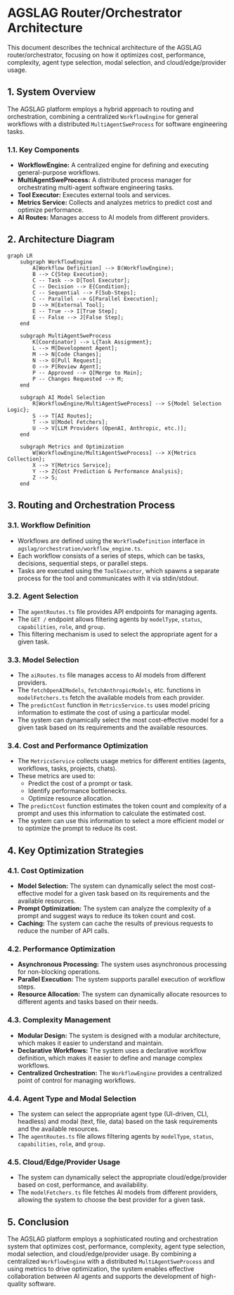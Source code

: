 # AGSLAG Router/Orchestrator Architecture

This document describes the technical architecture of the AGSLAG router/orchestrator, focusing on how it optimizes cost, performance, complexity, agent type selection, modal selection, and cloud/edge/provider usage.

## 1. System Overview

The AGSLAG platform employs a hybrid approach to routing and orchestration, combining a centralized `WorkflowEngine` for general workflows with a distributed `MultiAgentSweProcess` for software engineering tasks.

### 1.1. Key Components

- **WorkflowEngine:** A centralized engine for defining and executing general-purpose workflows.
- **MultiAgentSweProcess:** A distributed process manager for orchestrating multi-agent software engineering tasks.
- **Tool Executor:** Executes external tools and services.
- **Metrics Service:** Collects and analyzes metrics to predict cost and optimize performance.
- **AI Routes:** Manages access to AI models from different providers.

## 2. Architecture Diagram

```mermaid
graph LR
    subgraph WorkflowEngine
        A[Workflow Definition] --> B(WorkflowEngine);
        B --> C{Step Execution};
        C -- Task --> D[Tool Executor];
        C -- Decision --> E{Condition};
        C -- Sequential --> F[Sub-Steps];
        C -- Parallel --> G[Parallel Execution];
        D --> H[External Tool];
        E -- True --> I[True Step];
        E -- False --> J[False Step];
    end

    subgraph MultiAgentSweProcess
        K[Coordinator] --> L{Task Assignment};
        L --> M[Development Agent];
        M --> N[Code Changes];
        N --> O[Pull Request];
        O --> P[Review Agent];
        P -- Approved --> Q[Merge to Main];
        P -- Changes Requested --> M;
    end

    subgraph AI Model Selection
        R[WorkflowEngine/MultiAgentSweProcess] --> S{Model Selection Logic};
        S --> T[AI Routes];
        T --> U[Model Fetchers];
        U --> V[LLM Providers (OpenAI, Anthropic, etc.)];
    end

    subgraph Metrics and Optimization
        W[WorkflowEngine/MultiAgentSweProcess] --> X{Metrics Collection};
        X --> Y[Metrics Service];
        Y --> Z{Cost Prediction & Performance Analysis};
        Z --> S;
    end
```

## 3. Routing and Orchestration Process

### 3.1. Workflow Definition

- Workflows are defined using the `WorkflowDefinition` interface in `agslag/orchestration/workflow_engine.ts`.
- Each workflow consists of a series of steps, which can be tasks, decisions, sequential steps, or parallel steps.
- Tasks are executed using the `ToolExecutor`, which spawns a separate process for the tool and communicates with it via stdin/stdout.

### 3.2. Agent Selection

- The `agentRoutes.ts` file provides API endpoints for managing agents.
- The `GET /` endpoint allows filtering agents by `modelType`, `status`, `capabilities`, `role`, and `group`.
- This filtering mechanism is used to select the appropriate agent for a given task.

### 3.3. Model Selection

- The `aiRoutes.ts` file manages access to AI models from different providers.
- The `fetchOpenAIModels`, `fetchAnthropicModels`, etc. functions in `modelFetchers.ts` fetch the available models from each provider.
- The `predictCost` function in `MetricsService.ts` uses model pricing information to estimate the cost of using a particular model.
- The system can dynamically select the most cost-effective model for a given task based on its requirements and the available resources.

### 3.4. Cost and Performance Optimization

- The `MetricsService` collects usage metrics for different entities (agents, workflows, tasks, projects, chats).
- These metrics are used to:
    - Predict the cost of a prompt or task.
    - Identify performance bottlenecks.
    - Optimize resource allocation.
- The `predictCost` function estimates the token count and complexity of a prompt and uses this information to calculate the estimated cost.
- The system can use this information to select a more efficient model or to optimize the prompt to reduce its cost.

## 4. Key Optimization Strategies

### 4.1. Cost Optimization

- **Model Selection:** The system can dynamically select the most cost-effective model for a given task based on its requirements and the available resources.
- **Prompt Optimization:** The system can analyze the complexity of a prompt and suggest ways to reduce its token count and cost.
- **Caching:** The system can cache the results of previous requests to reduce the number of API calls.

### 4.2. Performance Optimization

- **Asynchronous Processing:** The system uses asynchronous processing for non-blocking operations.
- **Parallel Execution:** The system supports parallel execution of workflow steps.
- **Resource Allocation:** The system can dynamically allocate resources to different agents and tasks based on their needs.

### 4.3. Complexity Management

- **Modular Design:** The system is designed with a modular architecture, which makes it easier to understand and maintain.
- **Declarative Workflows:** The system uses a declarative workflow definition, which makes it easier to define and manage complex workflows.
- **Centralized Orchestration:** The `WorkflowEngine` provides a centralized point of control for managing workflows.

### 4.4. Agent Type and Modal Selection

- The system can select the appropriate agent type (UI-driven, CLI, headless) and modal (text, file, data) based on the task requirements and the available resources.
- The `agentRoutes.ts` file allows filtering agents by `modelType`, `status`, `capabilities`, `role`, and `group`.

### 4.5. Cloud/Edge/Provider Usage

- The system can dynamically select the appropriate cloud/edge/provider based on cost, performance, and availability.
- The `modelFetchers.ts` file fetches AI models from different providers, allowing the system to choose the best provider for a given task.

## 5. Conclusion

The AGSLAG platform employs a sophisticated routing and orchestration system that optimizes cost, performance, complexity, agent type selection, modal selection, and cloud/edge/provider usage. By combining a centralized `WorkflowEngine` with a distributed `MultiAgentSweProcess` and using metrics to drive optimization, the system enables effective collaboration between AI agents and supports the development of high-quality software.
